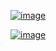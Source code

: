 
[![image](https://www.linkpicture.com/q/img_2_3.png)](https://www.linkpicture.com/view.php?img=LPic648c71f2db10d189788241)


[![image](https://www.linkpicture.com/q/img-1_7.png)](https://www.linkpicture.com/view.php?img=LPic648c71f2db10d189788241)